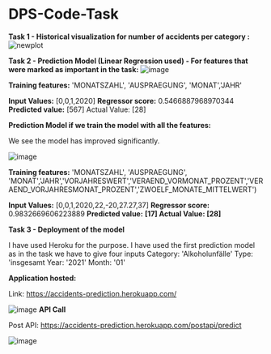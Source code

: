 # DPS-Code-Task

**Task 1 - Historical visualization for number of accidents per category :**
![newplot](https://user-images.githubusercontent.com/91886253/173261490-1be550a3-6e77-494f-8b7a-96ca58f8384e.png)

**Task 2 - Prediction Model (Linear Regression used) - For features that were marked as important in the task:**
![image](https://user-images.githubusercontent.com/91886253/173412930-1870319f-88d8-4b0b-8b59-a422185de4cf.png)

**Training features:**
'MONATSZAHL', 'AUSPRAEGUNG', 'MONAT','JAHR'

**Input Values:** [0,0,1,2020]
**Regressor score:**  0.5466887968970344
**Predicted value:**  [567] Actual Value: [28]

**Prediction Model if we train the model with all the features:**

We see the model has improved significantly.

![image](https://user-images.githubusercontent.com/91886253/173413130-df312293-0ed0-406a-bb89-e1a94b16c934.png)

**Training features:**
'MONATSZAHL', 'AUSPRAEGUNG', 'MONAT','JAHR','VORJAHRESWERT','VERAEND_VORMONAT_PROZENT','VERAEND_VORJAHRESMONAT_PROZENT','ZWOELF_MONATE_MITTELWERT')

**Input Values:** [0,0,1,2020,22,-20,27.27,37]
**Regressor score:**  0.9832669606223889
**Predicted value:** **[17] Actual Value: [28]**

**Task 3 - Deployment of the model**

I have used Heroku for the purpose. I have used the first prediction model as in the task we have to give four inputs
Category: 'Alkoholunfälle'
Type: 'insgesamt
Year: '2021'
Month: '01'

**Application hosted:**

Link: https://accidents-prediction.herokuapp.com/

![image](https://user-images.githubusercontent.com/91886253/173427202-27e3da0c-92fe-4ed1-abe1-ba8082b1431b.png)
**API Call**

Post API: https://accidents-prediction.herokuapp.com/postapi/predict

![image](https://user-images.githubusercontent.com/91886253/173427442-3580c488-8f8d-431e-9b1e-e91e82284f87.png)

